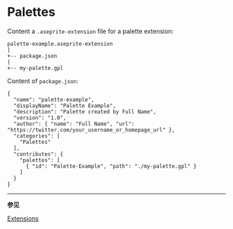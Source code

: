 # Palettes

Content a `.aseprite-extension` file for a palette extension:

```
palette-example.aseprite-extension
|
+-- package.json
|
+-- my-palette.gpl
```

Content of `package.json`:

```
{
  "name": "palette-example",
  "displayName": "Palette Example",
  "description": "Palette created by Full Name",
  "version": "1.0",
  "author": { "name": "Full Name", "url": "https://twitter.com/your_username_or_homepage_url" },
  "categories": [
    "Palettes"
  ],
  "contributes": {
    "palettes": [
      { "id": "Palette-Example", "path": "./my-palette.gpl" }
    ]
  }
}
```

---

**参见**

[Extensions](extensions.md)
